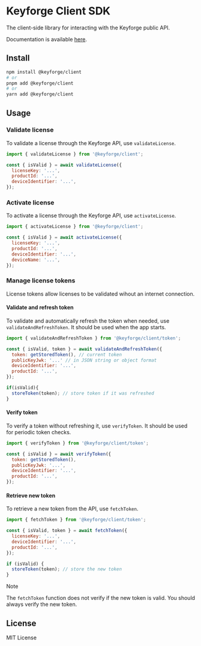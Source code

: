 # Keyforge Client SDK

The client-side library for interacting with the Keyforge public API.

Documentation is available [here](https://docs.keyforge.dev).

## Install

```bash
npm install @keyforge/client
# or
pnpm add @keyforge/client
# or
yarn add @keyforge/client
```

## Usage

### Validate license

To validate a license through the Keyforge API, use `validateLicense`.

```js
import { validateLicense } from '@keyforge/client';

const { isValid } = await validateLicense({
  licenseKey: '...',
  productId: '...',
  deviceIdentifier: '...',
});
```

### Activate license

To activate a license through the Keyforge API, use `activateLicense`.

```js
import { activateLicense } from '@keyforge/client';

const { isValid } = await activateLicense({
  licenseKey: '...',
  productId: '...',
  deviceIdentifier: '...',
  deviceName: '...',
});
```

### Manage license tokens

License tokens allow licenses to be validated wihout an internet connection.

#### Validate and refresh token

To validate and automatically refresh the token when needed, use `validateAndRefreshToken`. It should be used when the app starts.

```js
import { validateAndRefreshToken } from '@keyforge/client/token';

const { isValid, token } = await validateAndRefreshToken({
  token: getStoredToken(), // current token
  publicKeyJwk: '...' // in JSON string or object format
  deviceIdentifier: '...',
  productId: '...',
});

if(isValid){
  storeToken(token); // store token if it was refreshed
}
```

#### Verify token

To verify a token without refreshing it, use `verifyToken`. It should be used for periodic token checks.

```js
import { verifyToken } from '@keyforge/client/token';

const { isValid } = await verifyToken({
  token: getStoredToken(),
  publicKeyJwk: '...',
  deviceIdentifier: '...',
  productId: '...',
});
```

#### Retrieve new token

To retrieve a new token from the API, use `fetchToken`.

```js
import { fetchToken } from '@keyforge/client/token';

const { isValid, token } = await fetchToken({
  licenseKey: '...',
  deviceIdentifier: '...',
  productId: '...',
});

if (isValid) {
  storeToken(token); // store the new token
}
```

> [!NOTE]
> The `fetchToken` function does not verify if the new token is valid. You should always verify the new token.

## License

MIT License
